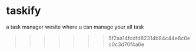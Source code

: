  
# taskify
a task manager wesite where u can manage your all task
>>>>>>> 5f2aa14fcdfd82314b84c44e8c0ec0c3d70f4a6e
